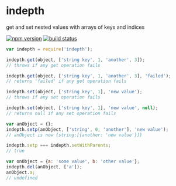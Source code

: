 indepth
=======

get and set nested values with arrays of keys and indices

[![npm version](https://img.shields.io/npm/v/indepth.svg)](https://www.npmjs.com/package/indepth)
[![build status](https://img.shields.io/travis/kemitchell/indepth.js.svg)](http://travis-ci.org/kemitchell/indepth.js)

```javascript
var indepth = require('indepth');

indepth.get(object, ['string key', 1, 'another', 3]);
// throws if any get operation fails

indepth.get(object, ['string key', 1, 'another', 3], 'failed');
// returns 'failed' if any get operation fails

indepth.set(object, ['string key', 1], 'new value');
// throws if any set operation fails

indepth.set(object, ['string key', 1], 'new value', null);
// returns null if any set operation fails

var anObject = {};
indepth.setp(anObject, ['string', 0, 'another'], 'new value');
// anObject is now {string:[{another: 'new value'}]}

indepth.setp === indepth.setWithParents;
// true

var onObject = {a: 'some value', b: 'other value'};
indepth.del(anObject, ['a']);
anObject.a;
// undefined
```
